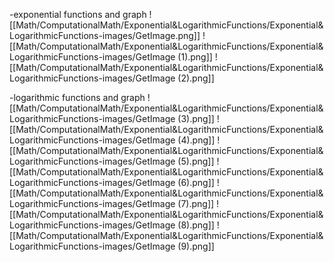 -exponential functions and graph
![[Math/ComputationalMath/Exponential&LogarithmicFunctions/Exponential&LogarithmicFunctions-images/GetImage.png]]
![[Math/ComputationalMath/Exponential&LogarithmicFunctions/Exponential&LogarithmicFunctions-images/GetImage (1).png]]
![[Math/ComputationalMath/Exponential&LogarithmicFunctions/Exponential&LogarithmicFunctions-images/GetImage (2).png]]

-logarithmic functions and graph
![[Math/ComputationalMath/Exponential&LogarithmicFunctions/Exponential&LogarithmicFunctions-images/GetImage (3).png]]
![[Math/ComputationalMath/Exponential&LogarithmicFunctions/Exponential&LogarithmicFunctions-images/GetImage (4).png]]
![[Math/ComputationalMath/Exponential&LogarithmicFunctions/Exponential&LogarithmicFunctions-images/GetImage (5).png]]
![[Math/ComputationalMath/Exponential&LogarithmicFunctions/Exponential&LogarithmicFunctions-images/GetImage (6).png]]
![[Math/ComputationalMath/Exponential&LogarithmicFunctions/Exponential&LogarithmicFunctions-images/GetImage (7).png]]
![[Math/ComputationalMath/Exponential&LogarithmicFunctions/Exponential&LogarithmicFunctions-images/GetImage (8).png]]
![[Math/ComputationalMath/Exponential&LogarithmicFunctions/Exponential&LogarithmicFunctions-images/GetImage (9).png]]
